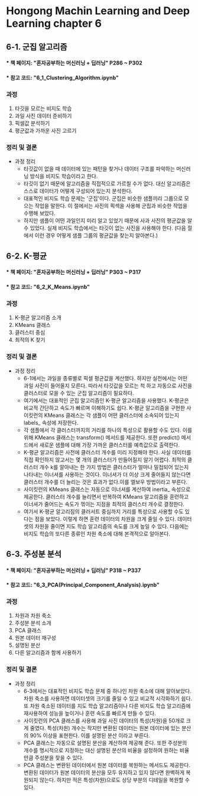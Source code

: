 # Hongong Machin Learning and Deep Learning chapter 6
## 6-1. 군집 알고리즘  
#### * 책 페이지: "혼자공부하는 머신러닝 + 딥러닝" P286 ~ P302
#### * 참고 코드: "6_1_Clustering_Algorithm.ipynb"
### 과정 
1. 타깃을 모르는 비지도 학습 
2. 과일 사진 데이터 준비하기 
3. 픽셀값 분석하기
4. 평군값과 가까운 사진 고르기
### 정리 및 결론
- 과정 정리 
  - 타깃값이 없을 때 데이터에 있는 패턴을 찾거나 데이터 구조를 파악하는 머신러닝 방식을 비지도 학습이라고 한다.
  - 타깃이 없기 때문에 알고리즘을 직접적으로 가르칠 수가 없다. 대신 알고리즘은 스스로 데이터가 어떻게 구성되어 있는지 분석한다.
  - 대표적인 비지도 학습 문제는 '군집'이다. 군집은 비슷한 샘플끼리 그룹으로 모으는 작업을 말한다. 이 절에서는 사진의 픽섹을 사용해 군집과 비슷한 작업을 수행해 보았다.
  - 하지만 샘플이 어떤 과일인지 미리 알고 있었기 때문에 사과 사진의 평균값을 알 수 있었다. 실제 비지도 학습에서는 타깃이 없는 사진을 사용해야 한다. (다음 절에서 이런 경우 어떻게 샘플 그룹의 평균값을 찾는지 알아본다.)
## 6-2. K-평균  
#### * 책 페이지: "혼자공부하는 머신러닝 + 딥러닝" P303 ~ P317
#### * 참고 코드: "6_2_K_Means.ipynb"
### 과정 
1. K-평균 알고리즘 소개 
2. KMeans 클래스 
3. 클러스터 중심
4. 최적의 K 찾기 
### 정리 및 결론
- 과정 정리 
  - 6-1에서는 과일을 종류별로 픽셀 평균값을 계산했다. 하지만 실전에서는 어떤 과일 사진이 들어올지 모른다. 따라서 타깃값을 모르는 척 하고 자동으로 사진을 클러스터로 모을 수 있는 군집 알고리즘이 필요하다.
  - 여기에서는 대표적인 군집 알고리즘인 K-평균 알고리즘을 사용했다. K-평균은 비교적 간단하고 속도가 빠르며 이해하기도 쉽다. K-평균 알고리즘을 구현한 사이킷런의 KMeans 클래스는 각 샘플이 어떤 클러스터에 소속되어 있는지 labels_ 속성에 저장한다.
  - 각 샘플에서 각 클러스터까지의 거리를 하나의 특성으로 활용할 수도 있다. 이를 위해 KMeans 클래스는 transform() 메서드를 제공한다. 또한 predict() 메서드에서 새로운 샘플에 대해 가장 가까운 클러스터를 예측값으로 출력한다.
  - K-평균 알고리즘은 사전에 클러스터 개수를 미리 지정해야 한다. 사실 데이터를 직접 확인하지 않고서는 몇 개의 클러스터가 만들어질지 알기 어렵다. 최적의 클러스터 개수 k를 알아내는 한 가지 방법은 클러스터가 얼마나 밀접되어 있는지 나타내는 이너셔를 사용하는 것이다. 이너셔가 더 이상 크게 줄어들지 않는다면 클러스터 개수를 더 늘리는 것은 효과가 없다.이를 엘보우 방법이라고 부른다.
  - 사이킷런의 KMeans 클래스는 자동으로 이너셔를 계산하여 inertia_ 속성으로 제공한다. 클러스터 개수를 늘리면서 반복하여 KMeans 알고리즘을 훈련하고 이너셔가 줄어드는 속도가 꺾이는 지점을 최적의 클러스터 개수로 결정한다.
  - 여기서 K-평균 알고리짐의 클러서트 중심까지 거리를 특성으로 사용할 수도 있다는 점을 보았다. 이렇게 하면 훈련 데이터의 차원을 크게 줄일 수 있다. 데이터셋의 차원을 줄이면 지도 학습 알고리즘의 속도를 크게 높일 수 있다. 다음에는 비지도 학습의 또다른 종류인 차원 축소에 대해 본격적으로 알아본다.
## 6-3. 주성분 분석  
#### * 책 페이지: "혼자공부하는 머신러닝 + 딥러닝" P318 ~ P337
#### * 참고 코드: "6_3_PCA(Principal_Component_Analysis).ipynb"
### 과정 
1. 차원과 차원 축소
2. 주성분 분석 소개 
3. PCA 클래스 
4. 원본 데이터 재구성
5. 설명된 분산
6. 다른 알고리즘과 함께 사용하기
### 정리 및 결론
- 과정 정리 
  - 6-3에서는 대표적인 비지도 학습 문제 중 하나인 차원 축소에 대해 알아보았다. 차원 축소를 사용하면 데이터셋의 크기를 줄일 수 있고 비교적 시각화하기 쉽다. 또 차원 축소된 데이터를 지도 학습 알고리즘이나 다른 비지도 학습 알고리즘에 재사용하여 성능을 높이거나 훈련 속도를 빠르게 만들 수 있다.
  - 사이킷런의 PCA 클래스를 사용해 과일 사진 데이터의 특성(차원)을 50개로 크게 줄였다. 특성(차원) 개수는 작지만 변환된 데이터는 원본 데이터에 있는 분산의 90% 이상을 표현한다. 이를 설명된 분산 이라고 부른다.
  - PCA 클래스는 자동으로 설명된 분산을 계산하여 제공해 준다. 또한 주성분의 개수를 명시적으로 지정하는 대신 설명된 분산의 비율을 설정하여 원하는 비율만큼 주성분을 찾을 수 있다.
  - PCA 클래스는 변환된 데이터에서 원본 데이터를 복원하는 메서드도 제공한다. 변환된 데이터가 원본 데이터의 분산을 모두 유지하고 있지 않다면 완벽하게 복원되지 않는다. 하지만 적은 특성(차원)으로도 상당 부분의 디테일을 복원할 수 있다.

